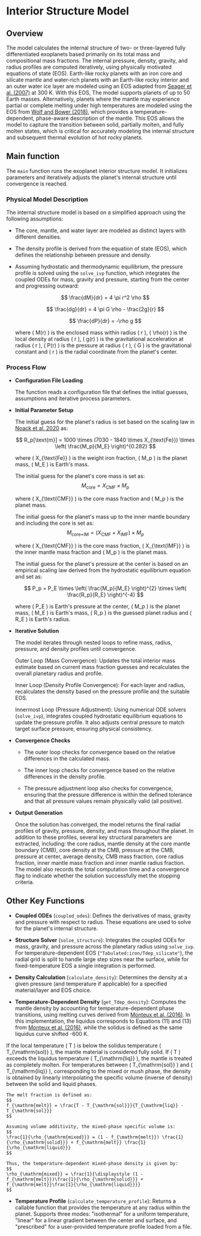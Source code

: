 # Interior Structure Model

## Overview
The model calculates the internal structure of two- or three-layered fully differentiated exoplanets based primarily on its total mass and compositional mass fractions. The internal pressure, density, gravity, and radius profiles are computed iteratively, using physically motivated equations of state (EOS). Earth-like rocky planets with an iron core and silicate mantle and water-rich planets with an Earth-like rocky interior and an outer water ice layer are modeled using an EOS adapted from [Seager et al. (2007)](https://iopscience.iop.org/article/10.1086/521346) at 300 K. With this EOS, The model supports planets of up to 50 Earth masses. Alternatively, planets where the mantle may experience partial or complete melting under high temperatures are modeled using the EOS from [Wolf and Bower (2018)](https://www.sciencedirect.com/science/article/pii/S0031920117301449), which provides a temperature-dependent, phase-aware description of the mantle. This EOS allows the model to capture the transition between solid, partially molten, and fully molten states, which is critical for accurately modeling the internal structure and subsequent thermal evolution of hot rocky planets.

## Main function
The `main` function runs the exoplanet interior structure model. It initializes parameters and iteratively adjusts the planet's internal structure until convergence is reached.

### Physical Model Description
The internal structure model is based on a simplified approach using the following assumptions:

- The core, mantle, and water layer are modeled as distinct layers with different densities.
- The density profile is derived from the equation of state (EOS), which defines the relationship between pressure and density.
- Assuming hydrostatic and thermodynamic equilibrium, the pressure profile is solved using the `solve_ivp` function, which integrates the coupled ODEs for mass, gravity and pressure, starting from the center and progressing outward:

  $$
  \frac{dM}{dr} = 4 \pi r^2 \rho
  $$ 

  $$
  \frac{dg}{dr} = 4 \pi G \rho - \frac{2g}{r}
  $$

  $$
  \frac{dP}{dr} = -\rho g
  $$
  
  where \( M(r) \) is the enclosed mass within radius \( r \), \( \rho(r) \) is the local density at radius \( r \), \( g(r) \) is the gravitational acceleration at radius \( r \), \( P(r) \) is the pressure at radius \( r \), \( G \) is the gravitational constant and \( r \) is the radial coordinate from the planet's center.  

### Process Flow
- **Configuration File Loading**
   
    The function reads a configuration file that defines the initial guesses, assumptions and iterative process parameters.

- **Initial Parameter Setup**

    The initial guess for the planet's radius is set based on the scaling law in [Noack et al. 2020](https://ui.adsabs.harvard.edu/abs/2020A%26A...638A.129N/abstract) as:

    $$
    R_p[\text{m}] = 1000 \times (7030 - 1840 \times X_{\text{Fe}}) \times \left( \frac{M_p}{M_E} \right)^{0.282}
    $$

    where \( X_{\text{Fe}} \) is the weight iron fraction, \( M_p \) is the planet mass, \( M_E \) is Earth's mass.

    The initial guess for the planet's core mass is set as:
    $$
    M_{\text{core}} = X_{\text{CMF}} \times M_p
    $$

    where \( X_{\text{CMF}} \) is the core mass fraction and \( M_p \) is the planet mass.

    The initial guess for the planet's mass up to the inner mantle boundary and including the core is set as:
    $$
    M_{\text{core+IM}} = (X_{\text{CMF}}+X_{\text{IMF}}) \times M_p
    $$

    where \( X_{\text{CMF}} \) is the core mass fraction, \( X_{\text{IMF}} \) is the inner mantle mass fraction and \( M_p \) is the planet mass.

    The initial guess for the planet's pressure at the center is based on an empirical scaling law derived from the hydrostatic equilibrium equation and set as:

    $$
    P_p = P_E \times \left( \frac{M_p}{M_E} \right)^{2} \times \left( \frac{R_p}{R_E} \right)^{-4}
    $$

    where \( P_E \) is Earth's pressure at the center, \( M_p \) is the planet mass, \( M_E \) is Earth's mass, \( R_p \) is the guessed planet radius and \( R_E \) is Earth's radius.

- **Iterative Solution**

    The model iterates through nested loops to refine mass, radius, pressure, and density profiles until convergence.

    Outer Loop (Mass Convergence):
    Updates the total interior mass estimate based on current mass fraction guesses and recalculates the overall planetary radius and profile.

    Inner Loop (Density Profile Convergence):
    For each layer and radius, recalculates the density based on the pressure profile and the suitable EOS.

    Innermost Loop (Pressure Adjustment):
    Using numerical ODE solvers (`solve_ivp`), integrates coupled hydrostatic equilibrium equations to update the pressure profile. It also adjusts central pressure to match target surface pressure, ensuring physical consistency.

- **Convergence Checks**

    * The outer loop checks for convergence based on the relative differences in the calculated mass.

    * The inner loop checks for convergence based on the relative differences in the density profile.
    
    * The pressure adjustment loop also checks for convergence, ensuring that the pressure difference is within the defined tolerance and that all pressure values remain physically valid (all positive).

- **Output Generation**

    Once the solution has converged, the model returns the final radial profiles of gravity, pressure, density, and mass throughout the planet. In addition to these profiles, several key structural parameters are extracted, including: the core radius, mantle density at the core mantle boundary (CMB), core density at the CMB, pressure at the CMB, pressure at center, average density, CMB mass fraction, core radius fraction, inner mantle mass fraction and inner mantle radius fraction. The model also records the total computation time and a convergence flag to indicate whether the solution successfully met the stopping criteria.

## Other Key Functions

- **Coupled ODEs** (`coupled_odes`): Defines the derivatives of mass, gravity and pressure with respect to radius. These equations are used to solve for the planet's internal structure.

- **Structure Solver** (`solve_structure`): Integrates the coupled ODEs for mass, gravity, and pressure across the planetary radius using `solve_ivp`. For temperature-dependent EOS (`"Tabulated:iron/Tdep_silicate"`), the radial grid is split to handle large step sizes near the surface, while for fixed-temperature EOS a single integration is performed.

- **Density Calculation** (`calculate_density`): Determines the density at a given pressure (and temperature if applicable) for a specified material/layer and EOS choice.

- **Temperature-Dependent Density** (`get_Tdep_density`): Computes the mantle density by accounting for temperature-dependent phase transitions, using melting curves derived from [Monteux et al. (2016)](https://www.sciencedirect.com/science/article/pii/S0012821X16302199?via%3Dihub). In this implementation, the liquidus corresponds to Equations (11) and (13) from [Monteux et al. (2016)](https://www.sciencedirect.com/science/article/pii/S0012821X16302199?via%3Dihub), while the solidus is defined as the same liquidus curve shifted -600 K.

If the local temperature \( T \) is below the solidus temperature \( T_{\mathrm{sol}} \), the mantle material is considered fully solid. If \( T \) exceeds the liquidus temperature \( T_{\mathrm{liq}} \), the mantle is treated as completely molten. For temperatures between \( T_{\mathrm{sol}} \) and \( T_{\mathrm{liq}} \), corresponding to the mixed or mush phase, the density is obtained by linearly interpolating the specific volume (inverse of density) between the solid and liquid phases.

    The melt fraction is defined as:
    $$
    f_{\mathrm{melt}} = \frac{T - T_{\mathrm{sol}}}{T_{\mathrm{liq}} - T_{\mathrm{sol}}}
    $$

    Assuming volume additivity, the mixed-phase specific volume is:
    $$
    \frac{1}{\rho_{\mathrm{mixed}}} = (1 - f_{\mathrm{melt}}) \frac{1}{\rho_{\mathrm{solid}}} + f_{\mathrm{melt}} \frac{1}{\rho_{\mathrm{liquid}}}
    $$

    Thus, the temperature-dependent mixed-phase density is given by:
    $$
    \rho_{\mathrm{mixed}} = \frac{1}{\displaystyle (1 - f_{\mathrm{melt}})\frac{1}{\rho_{\mathrm{solid}}} + f_{\mathrm{melt}}\frac{1}{\rho_{\mathrm{liquid}}}}
    $$

- **Temperature Profile** (`calculate_temperature_profile`): Returns a callable function that provides the temperature at any radius within the planet. Supports three modes: "isothermal" for a uniform temperature, "linear" for a linear gradient between the center and surface, and "prescribed" for a user-provided temperature profile loaded from a file.